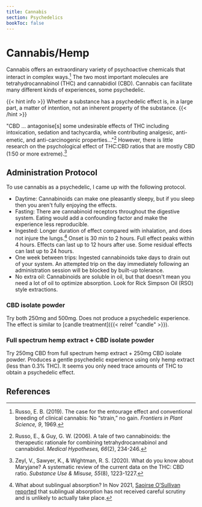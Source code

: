 ```yaml
---
title: Cannabis
section: Psychedelics
bookToc: false
---
```


# Cannabis/Hemp

Cannabis offers an extraordinary variety of psychoactive chemicals
that interact in complex ways.[^russo2019] The two most important
molecules are tetrahydrocannabinol (THC) and cannabidiol (CBD).
Cannabis can facilitate many different kinds of experiences, some
psychedelic.

{{< hint info >}}
Whether a substance has a psychedelic effect is, in a large part,
a matter of intention, not an inherent property of the substance.
{{< /hint >}}

"CBD ... antagonise[s] some undesirable effects of THC including intoxication, sedation and tachycardia, while contributing analgesic, anti-emetic, and anti-carcinogenic properties..."[^russo2006] However, there is little research on the psychological effect of THC:CBD ratios that are mostly CBD (1:50 or more extreme).[^zeyl2020]

## Administration Protocol

To use cannabis as a psychedelic, I came up with the following protocol.

- Daytime: Cannabinoids can make one pleasantly sleepy, but if you sleep then you aren't fully enjoying the effects.
- Fasting: There are cannabinoid receptors throughout the digestive system. Eating would add a confounding factor and make the experience less reproducible.
- Ingested: Longer duration of effect compared with inhalation, and does not injure the lungs.[^osullivan2021] Onset is 30 min to 2 hours. Full effect peaks within 4 hours. Effects can last up to 12 hours after use. Some residual effects can last up to 24 hours.
- One week between trips: Ingested cannabinoids take days to drain out of your system. An attempted trip on the day immediately following an administration session will be blocked by built-up tolerance.
- No extra oil: Cannabinoids are soluble in oil, but that doesn't mean you need a lot of oil to optimize absorption. Look for Rick Simpson Oil (RSO) style extractions.

### CBD isolate powder

Try both 250mg and 500mg. Does not produce a psychedelic experience. The
effect is similar to [candle treatment]({{< relref "candle" >}}).

### Full spectrum hemp extract + CBD isolate powder

Try 250mg CBD from full spectrum hemp extract + 250mg CBD isolate
powder. Produces a gentle psychedelic experience using only hemp extract
(less than 0.3% THC).  It seems you only need trace amounts of THC to obtain a psychedelic effect.

## References

[^russo2019]: Russo, E. B. (2019). The case for the entourage effect and conventional breeding of clinical cannabis: No “strain,” no gain. *Frontiers in Plant Science, 9*, 1969.

[^russo2006]: Russo, E., & Guy, G. W. (2006). A tale of two cannabinoids: the therapeutic rationale for combining tetrahydrocannabinol and cannabidiol. *Medical Hypotheses, 66*(2), 234-246.

[^zeyl2020]: Zeyl, V., Sawyer, K., & Wightman, R. S. (2020). What do you know about Maryjane? A systematic review of the current data on the THC: CBD ratio. *Substance Use & Misuse, 55*(8), 1223-1227.

[^osullivan2021]: What about sublingual absorption? In Nov 2021, [Saoirse O'Sullivan reported](https://www.nickjikomes.com/post/ep-41-transcript-saoirse-o-sullivan-thc-cbd-inflammation-traumatic-brain-injury-diabetes) that sublingual absorption has not received careful scrutiny and is unlikely to actually take place.
